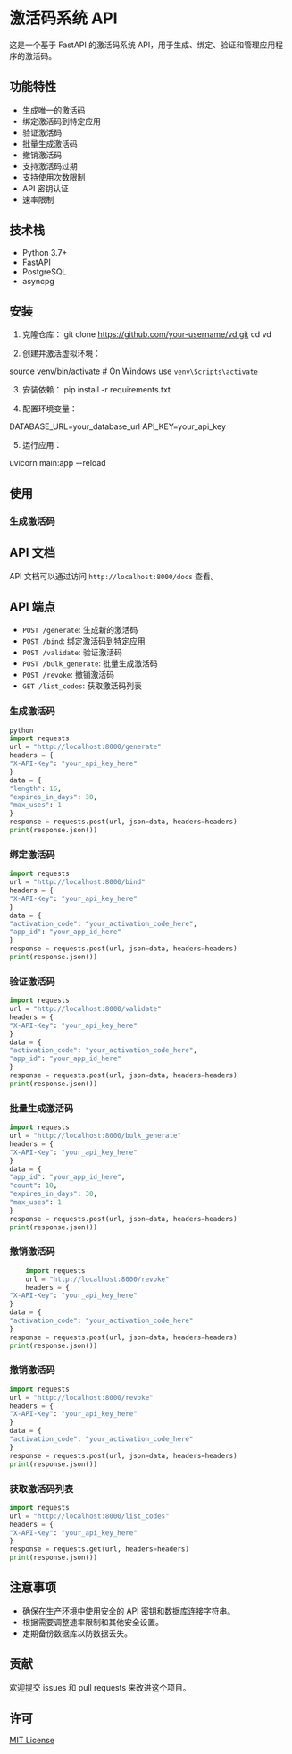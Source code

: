 # 激活码系统 API

这是一个基于 FastAPI 的激活码系统 API，用于生成、绑定、验证和管理应用程序的激活码。

## 功能特性

- 生成唯一的激活码
- 绑定激活码到特定应用
- 验证激活码
- 批量生成激活码
- 撤销激活码
- 支持激活码过期
- 支持使用次数限制
- API 密钥认证
- 速率限制

## 技术栈

- Python 3.7+
- FastAPI
- PostgreSQL
- asyncpg

## 安装

1. 克隆仓库：
   git clone https://github.com/your-username/vd.git
   cd vd

2. 创建并激活虚拟环境：

source venv/bin/activate # On Windows use `venv\Scripts\activate`

3. 安装依赖：
   pip install -r requirements.txt

4. 配置环境变量：

DATABASE_URL=your_database_url
API_KEY=your_api_key

5. 运行应用：

uvicorn main:app --reload

## 使用

### 生成激活码

## API 文档

API 文档可以通过访问 `http://localhost:8000/docs` 查看。

## API 端点

- `POST /generate`: 生成新的激活码
- `POST /bind`: 绑定激活码到特定应用
- `POST /validate`: 验证激活码
- `POST /bulk_generate`: 批量生成激活码
- `POST /revoke`: 撤销激活码
- `GET /list_codes`: 获取激活码列表

### 生成激活码

```python
python
import requests
url = "http://localhost:8000/generate"
headers = {
"X-API-Key": "your_api_key_here"
}
data = {
"length": 16,
"expires_in_days": 30,
"max_uses": 1
}
response = requests.post(url, json=data, headers=headers)
print(response.json())
```

### 绑定激活码

```python
import requests
url = "http://localhost:8000/bind"
headers = {
"X-API-Key": "your_api_key_here"
}
data = {
"activation_code": "your_activation_code_here",
"app_id": "your_app_id_here"
}
response = requests.post(url, json=data, headers=headers)
print(response.json())
```

### 验证激活码

```python
import requests
url = "http://localhost:8000/validate"
headers = {
"X-API-Key": "your_api_key_here"
}
data = {
"activation_code": "your_activation_code_here",
"app_id": "your_app_id_here"
}
response = requests.post(url, json=data, headers=headers)
print(response.json())
```

### 批量生成激活码

```python
import requests
url = "http://localhost:8000/bulk_generate"
headers = {
"X-API-Key": "your_api_key_here"
}
data = {
"app_id": "your_app_id_here",
"count": 10,
"expires_in_days": 30,
"max_uses": 1
}
response = requests.post(url, json=data, headers=headers)
print(response.json())
```

### 撤销激活码

```python
    import requests
    url = "http://localhost:8000/revoke"
    headers = {
"X-API-Key": "your_api_key_here"
}
data = {
"activation_code": "your_activation_code_here"
}
response = requests.post(url, json=data, headers=headers)
print(response.json())
```

### 撤销激活码

```python
import requests
url = "http://localhost:8000/revoke"
headers = {
"X-API-Key": "your_api_key_here"
}
data = {
"activation_code": "your_activation_code_here"
}
response = requests.post(url, json=data, headers=headers)
print(response.json())
```
### 获取激活码列表

```python
import requests
url = "http://localhost:8000/list_codes"
headers = {
"X-API-Key": "your_api_key_here"
}
response = requests.get(url, headers=headers)
print(response.json())  
```

## 注意事项

- 确保在生产环境中使用安全的 API 密钥和数据库连接字符串。
- 根据需要调整速率限制和其他安全设置。
- 定期备份数据库以防数据丢失。

## 贡献

欢迎提交 issues 和 pull requests 来改进这个项目。

## 许可

[MIT License](LICENSE)
